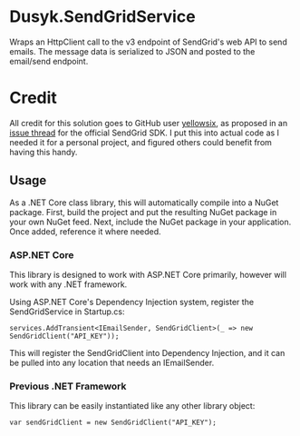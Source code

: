 # Dusyk.SendGridService
Wraps an HttpClient call to the v3 endpoint of SendGrid's web API to send emails. The message data is serialized to JSON and posted to the email/send endpoint.

# Credit
All credit for this solution goes to GitHub user [yellowsix](https://github.com/yellowsix), as proposed in an [issue thread](https://github.com/sendgrid/sendgrid-csharp/issues/221) for the official SendGrid SDK. I put this into actual code as I needed it for a personal project, and figured others could benefit from having this handy.

## Usage
As a .NET Core class library, this will automatically compile into a NuGet package. First, build the project and put the resulting NuGet package in your own NuGet feed. Next, include the NuGet package in your application. Once added, reference it where needed.

### ASP.NET Core
This library is designed to work with ASP.NET Core primarily, however will work with any .NET framework.

Using ASP.NET Core's Dependency Injection system, register the SendGridService in Startup.cs:

	services.AddTransient<IEmailSender, SendGridClient>(_ => new SendGridClient("API_KEY"));

This will register the SendGridClient into Dependency Injection, and it can be pulled into any location that needs an IEmailSender.

### Previous .NET Framework
This library can be easily instantiated like any other library object:

	var sendGridClient = new SendGridClient("API_KEY");